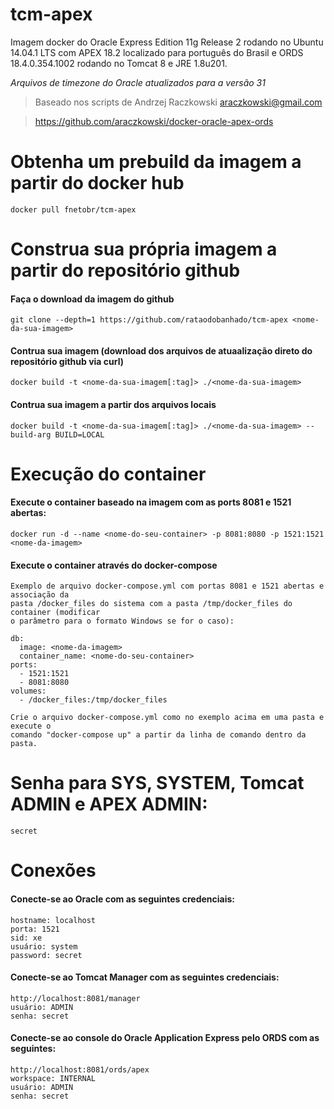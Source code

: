 tcm-apex
========

Imagem docker do Oracle Express Edition 11g Release 2 rodando no Ubuntu 14.04.1 LTS com APEX 18.2 localizado para 
português do Brasil e ORDS 18.4.0.354.1002 rodando no Tomcat 8 e JRE 1.8u201. 

_Arquivos de timezone do Oracle atualizados para a versão 31_
> Baseado nos scripts de Andrzej Raczkowski <araczkowski@gmail.com> 

> https://github.com/araczkowski/docker-oracle-apex-ords

# Obtenha um prebuild da imagem a partir do docker hub

    docker pull fnetobr/tcm-apex

# Construa sua própria imagem a partir do repositório github

#### Faça o download da imagem do github

    git clone --depth=1 https://github.com/rataodobanhado/tcm-apex <nome-da-sua-imagem>

#### Contrua sua imagem (download dos arquivos de atuaalização direto do repositório github via curl)

    docker build -t <nome-da-sua-imagem[:tag]> ./<nome-da-sua-imagem>

#### Contrua sua imagem a partir dos arquivos locais 

    docker build -t <nome-da-sua-imagem[:tag]> ./<nome-da-sua-imagem> --build-arg BUILD=LOCAL

# Execução do container

#### Execute o container baseado na imagem com as ports 8081 e 1521 abertas:

    docker run -d --name <nome-do-seu-container> -p 8081:8080 -p 1521:1521 <nome-da-imagem> 

#### Execute o container através do docker-compose
	Exemplo de arquivo docker-compose.yml com portas 8081 e 1521 abertas e associação da
	pasta /docker_files do sistema com a pasta /tmp/docker_files do container (modificar
	o parâmetro para o formato Windows se for o caso):
	
	db:
      image: <nome-da-imagem> 
      container_name: <nome-do-seu-container>
    ports:
      - 1521:1521
      - 8081:8080
    volumes:
      - /docker_files:/tmp/docker_files

    Crie o arquivo docker-compose.yml como no exemplo acima em uma pasta e execute o 
    comando "docker-compose up" a partir da linha de comando dentro da pasta.

# Senha para SYS, SYSTEM, Tomcat ADMIN e APEX ADMIN:

    secret

# Conexões

#### Conecte-se ao Oracle com as seguintes credenciais:

    hostname: localhost
    porta: 1521
    sid: xe
    usuário: system
    password: secret


#### Conecte-se ao Tomcat Manager com as seguintes credenciais:

    http://localhost:8081/manager
    usuário: ADMIN
    senha: secret

#### Conecte-se ao console do Oracle Application Express pelo ORDS com as seguintes:

    http://localhost:8081/ords/apex
    workspace: INTERNAL
    usuário: ADMIN
    senha: secret

